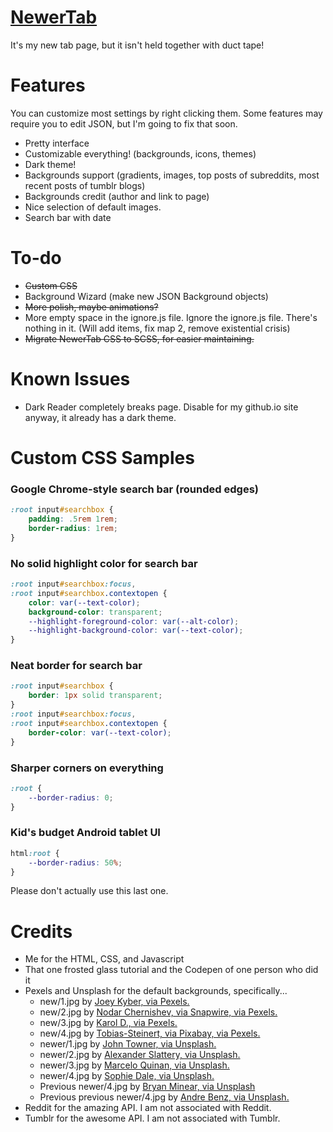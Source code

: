 # [NewerTab](https://thev360.github.io/NewerTab)

It's my new tab page, but it isn't held together with duct tape!

# Features

You can customize most settings by right clicking them. Some features may require you to edit JSON, but I'm going to fix that soon.

* Pretty interface
* Customizable everything! (backgrounds, icons, themes)
* Dark theme!
* Backgrounds support (gradients, images, top posts of subreddits, most recent posts of tumblr blogs)
* Backgrounds credit (author and link to page)
* Nice selection of default images.
* Search bar with date

# To-do

* ~~Custom CSS~~
* Background Wizard (make new JSON Background objects)
* ~~More polish, maybe animations?~~
* More empty space in the ignore.js file. Ignore the ignore.js file. There's nothing in it. (Will add items, fix map 2, remove existential crisis)
* ~~Migrate NewerTab CSS to SCSS, for easier maintaining.~~

# Known Issues

* Dark Reader completely breaks page. Disable for my github.io site anyway, it already has a dark theme.

# Custom CSS Samples

### Google Chrome-style search bar (rounded edges)

```css
:root input#searchbox {
	padding: .5rem 1rem;
	border-radius: 1rem;
}
```

### No solid highlight color for search bar

```css
:root input#searchbox:focus,
:root input#searchbox.contextopen {
	color: var(--text-color);
	background-color: transparent;
	--highlight-foreground-color: var(--alt-color);
	--highlight-background-color: var(--text-color);
}
```

### Neat border for search bar

```css
:root input#searchbox {
	border: 1px solid transparent;	
}
:root input#searchbox:focus,
:root input#searchbox.contextopen {
	border-color: var(--text-color);
}
```

### Sharper corners on everything
```css
:root {
	--border-radius: 0;
}
```

### Kid's budget Android tablet UI
```css
html:root {
	--border-radius: 50%;
}
```

Please don't actually use this last one.

# Credits

* Me for the HTML, CSS, and Javascript
* That one frosted glass tutorial and the Codepen of one person who did it
* Pexels and Unsplash for the default backgrounds, specifically...
	* new/1.jpg by [Joey Kyber, via Pexels.](https://www.pexels.com/photo/time-lapse-cars-on-fast-motion-134643/)
	* new/2.jpg by [Nodar Chernishev, via Snapwire, via Pexels.](https://www.pexels.com/photo/architecture-blur-bridge-buildings-390023/)
	* new/3.jpg by [Karol D., via Pexels.](https://www.pexels.com/photo/blur-cars-city-commuting-409701/)
	* new/4.jpg by [Tobias-Steinert, via Pixabay, via Pexels.](https://www.pexels.com/photo/light-trails-on-road-at-night-315939/)
	* newer/1.jpg by [John Towner, via Unsplash.](https://unsplash.com/photos/JgOeRuGD_Y4)
	* newer/2.jpg by [Alexander Slattery, via Unsplash.](https://unsplash.com/photos/LI748t0BK8w)
	* newer/3.jpg by [Marcelo Quinan, via Unsplash.](https://unsplash.com/photos/R3pUGn5YiTg)
	* newer/4.jpg by [Sophie Dale, via Unsplash.](https://unsplash.com/photos/4wG_qIjrd5U)
	* Previous newer/4.jpg by [Bryan Minear, via Unsplash](https://unsplash.com/photos/daArlleh6b8)
	* Previous previous newer/4.jpg by [Andre Benz, via Unsplash.](https://unsplash.com/photos/cXU6tNxhub0)
* Reddit for the amazing API. I am not associated with Reddit.
* Tumblr for the awesome API. I am not associated with Tumblr.
